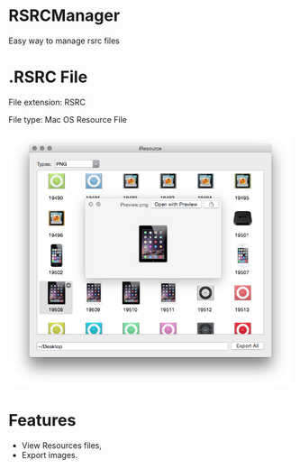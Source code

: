 RSRCManager
=========
Easy way to manage rsrc files

.RSRC File
=========
File extension: RSRC

File type: Mac OS Resource File

<img src="https://raw.githubusercontent.com/IGRSoft/RSRCManager/master/Resources/screenshot.png">

Features
=========
* View Resources files,
* Export images.
